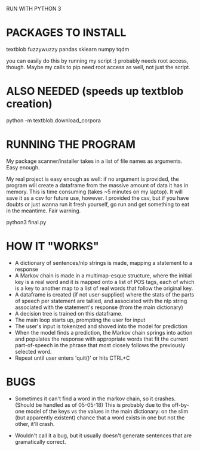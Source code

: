 RUN WITH PYTHON 3

PACKAGES TO INSTALL
===================
textblob
fuzzywuzzy
pandas
sklearn
numpy
tqdm

you can easily do this by running my script :)
probably needs root access, though. Maybe my calls to 
pip need root access as well, not just the script.

ALSO NEEDED (speeds up textblob creation)
=================
python -m textblob.download_corpora

RUNNING THE PROGRAM
===================
My package scanner/installer takes in a list of file names as arguments. Easy enough.

My real project is easy enough as well: if no argument is provided, the program will
create a dataframe from the massive amount of data it has in memory.  This is time
consuming (takes ~5 minutes on my laptop).  It will save it as a csv for future use,
however.  I provided the csv, but if you have doubts or just wanna run it fresh
yourself, go run and get something to eat in the meantime.  Fair warning.

python3 final.py <OPTIONAL NAME OF DATAFRAME.csv>


HOW IT "WORKS"
==============
- A dictionary of sentences/nlp strings is made, mapping a statement to a response
- A Markov chain is made in a multimap-esque structure, where the initial key is a real word
  and it is mapped onto a list of POS tags, each of which is a key to another map to a list of real
  words that follow the original key.
- A dataframe is created (if not user-supplied) where the stats of the parts of speech per statement
  are tallied, and associated with the nlp string associated with the statement's response (from the
  main dictionary)
- A decision tree is trained on this dataframe.
- The main loop starts up, prompting the user for input
- The user's input is tokenized and shoved into the model for prediction
- When the model finds a prediction, the Markov chain springs into action and populates the
  response with appropriate words that fit the current part-of-speech in the phrase that most closely
  follows the previously selected word.
- Repeat until user enters 'quit()' or hits CTRL+C

BUGS
====
- Sometimes it can't find a word in the markov chain, so it crashes. 
(Should be handled as of 05-05-18)
This is probably due to the off-by-one model of the keys vs the 
values in the main dictionary: on the slim (but apparently existent) 
chance that a word exists in one but not the other, it'll crash.

- Wouldn't call it a bug, but it usually doesn't generate sentences that
are gramatically correct.
